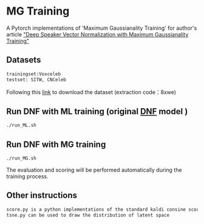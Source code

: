 # MG Training
A Pytorch implementations of 'Maximum Gaussianality Training' for author's article ["Deep Speaker Vector Normalization with Maximum Gaussianality Training"](https://arxiv.……)

## Datasets
```bash
trainingset:Voxceleb 
testset: SITW, CNCeleb
```
Following this [link](https://pan.baidu.com/s/1NZXZhKbrJUk75FDD4_p6PQ) to download the dataset 
(extraction code：8xwe)

## Run DNF with ML training (original [DNF](https://github.com/Caiyq2019/Deep-normalization-for-speaker-vectors) model )
```bash
./run_ML.sh
```
## Run DNF with MG training
```bash
./run_MG.sh
```
The evaluation and scoring will be performed automatically during the training process.

## Other instructions
```bash
score.py is a python implementations of the standard kaldi consine scoring, you can also use kaldi to do the plda scoring
tsne.py can be used to draw the distribution of latent space 
```
